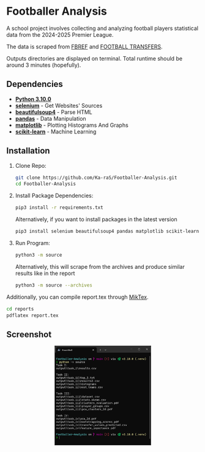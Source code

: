 # Footballer Analysis
    
A school project involves collecting and analyzing football players statistical data from the 2024-2025 Premier League.

The data is scraped from [FBREF](https://fbref.com/en/comps/9/2024-2025/2024-2025-Premier-League-Stats/) and [FOOTBALL TRANSFERS](https://www.footballtransfers.com/en/values/players/most-valuable-players/playing-in-uk-premier-league). 

Outputs directories are displayed on terminal. Total runtime should be around 3 minutes (hopefully).

## Dependencies
- [**Python 3.10.0**](https://www.python.org/downloads/release/python-3100/)
- [**selenium**](https://pypi.org/project/selenium/) - Get Websites' Sources
- [**beautifulsoup4**](https://pypi.org/project/bs4/) - Parse HTML
- [**pandas**](https://pypi.org/project/pandas/) - Data Manipulation
- [**matplotlib**](https://pypi.org/project/matplotlib/) - Plotting Histograms And Graphs
- [**scikit-learn**](https://pypi.org/project/scikit-learn/) - Machine Learning

## Installation

1. Clone Repo:
    ```bash
    git clone https://github.com/Ka-raS/Footballer-Analysis.git
    cd Footballer-Analysis
    ```

2. Install Package Dependencies:
    ```bash
    pip3 install -r requirements.txt
    ```

    Alternatively, if you want to install packages in the latest version
    ```bash
    pip3 install selenium beautifulsoup4 pandas matplotlib scikit-learn
    ```

3. Run Program:
    ```bash
    python3 -m source
    ```

    Alternatively, this will scrape from the archives and produce similar results like in the report
    ```bash
    python3 -m source --archives
    ```

Additionally, you can compile report.tex through [MikTex](https://miktex.org/download).
```bash
cd reports
pdflatex report.tex
```

## Screenshot

<div align="center">
  <img src="output/screenshot.png" style="width: 50%;"/>
</div>
